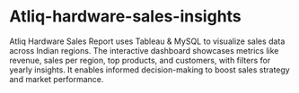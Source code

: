 # Atliq-hardware-sales-insights
Atliq Hardware Sales Report uses Tableau &amp; MySQL to visualize sales data across Indian regions. The interactive dashboard showcases metrics like revenue, sales per region, top products, and customers, with filters for yearly insights. It enables informed decision-making to boost sales strategy and market performance.
